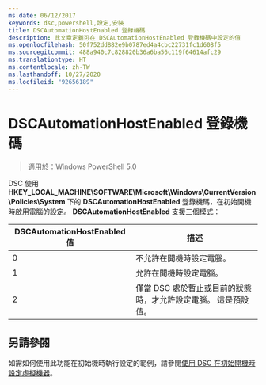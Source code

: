 ```yaml
---
ms.date: 06/12/2017
keywords: dsc,powershell,設定,安裝
title: DSCAutomationHostEnabled 登錄機碼
description: 此文章定義可在 DSCAutomationHostEnabled 登錄機碼中設定的值
ms.openlocfilehash: 50f752dd882e9b0787ed4a4cbc22731fc1d608f5
ms.sourcegitcommit: 488a940c7c828820b36a6ba56c119f64614afc29
ms.translationtype: HT
ms.contentlocale: zh-TW
ms.lasthandoff: 10/27/2020
ms.locfileid: "92656189"
---
```

# <a name="dscautomationhostenabled-registry-key"></a>DSCAutomationHostEnabled 登錄機碼

> 適用於：Windows PowerShell 5.0

DSC 使用 **HKEY_LOCAL_MACHINE\SOFTWARE\Microsoft\Windows\CurrentVersion\Policies\System** 下的 **DSCAutomationHostEnabled** 登錄機碼，在初始開機時啟用電腦的設定。 **DSCAutomationHostEnabled** 支援三個模式：

| DSCAutomationHostEnabled 值 |                                              描述                                              |
| ------------------------------ | ----------------------------------------------------------------------------------------------------- |
| 0                              | 不允許在開機時設定電腦。                                                           |
| 1                              | 允許在開機時設定電腦。                                                            |
| 2                              | 僅當 DSC 處於暫止或目前的狀態時，才允許設定電腦。 這是預設值。 |

## <a name="see-also"></a>另請參閱

如需如何使用此功能在初始機時執行設定的範例，請參閱[使用 DSC 在初始開機時設定虛擬機器](bootstrapDsc.md)。

